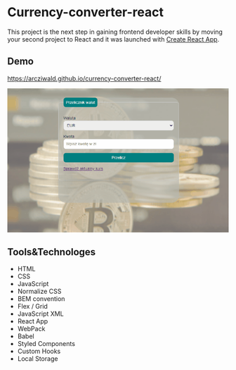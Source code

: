 # Currency-converter-react 
This project is the next step in gaining frontend developer skills by moving your second project to React
and it was launched with [Create React App](https://github.com/facebook/create-react-app).

## Demo
https://arcziwald.github.io/currency-converter-react/

![presentation list to do](images/currency-converter-react.gif)
## Tools&Technologes

- HTML
- CSS
- JavaScript
- Normalize CSS
- BEM convention
- Flex / Grid
- JavaScript XML
- React App
- WebPack
- Babel
- Styled Components
- Custom Hooks
- Local Storage